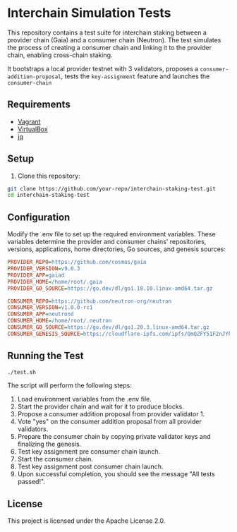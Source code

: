 # Interchain Simulation Tests

This repository contains a test suite for interchain staking between a provider chain (Gaia) and a consumer chain (Neutron). The test simulates the process of creating a consumer chain and linking it to the provider chain, enabling cross-chain staking.

It bootstraps a local provider testnet with 3 validators, proposes a `consumer-addition-proposal`, tests the `key-assignment` feature and launches the `consumer-chain`

## Requirements

- [Vagrant](https://www.vagrantup.com/downloads.html)
- [VirtualBox](https://www.virtualbox.org/wiki/Downloads)
- [jq](https://stedolan.github.io/jq/download/)

## Setup

1. Clone this repository:

```bash
git clone https://github.com/your-repo/interchain-staking-test.git
cd interchain-staking-test
```

## Configuration

Modify the .env file to set up the required environment variables. These variables determine the provider and consumer chains' repositories, versions, applications, home directories, Go sources, and genesis sources:

```ini
PROVIDER_REPO=https://github.com/cosmos/gaia
PROVIDER_VERSION=v9.0.3
PROVIDER_APP=gaiad
PROVIDER_HOME=/home/root/.gaia
PROVIDER_GO_SOURCE=https://go.dev/dl/go1.18.10.linux-amd64.tar.gz

CONSUMER_REPO=https://github.com/neutron-org/neutron
CONSUMER_VERSION=v1.0.0-rc1
CONSUMER_APP=neutrond
CONSUMER_HOME=/home/root/.neutron
CONSUMER_GO_SOURCE=https://go.dev/dl/go1.20.3.linux-amd64.tar.gz
CONSUMER_GENESIS_SOURCE=https://cloudflare-ipfs.com/ipfs/QmQZFY51F2nJYk8FixjR4MtWkmpGw5mGFUZrCQCyg64r76
```

## Running the Test

```bash
./test.sh
```

The script will perform the following steps:

1. Load environment variables from the .env file.
2. Start the provider chain and wait for it to produce blocks.
3. Propose a consumer addition proposal from provider validator 1.
4. Vote "yes" on the consumer addition proposal from all provider validators.
5. Prepare the consumer chain by copying private validator keys and finalizing the genesis.
6. Test key assignment pre consumer chain launch.
7. Start the consumer chain.
8. Test key assignment post consumer chain launch.
7. Upon successful completion, you should see the message "All tests passed!".

## License

This project is licensed under the Apache License 2.0.